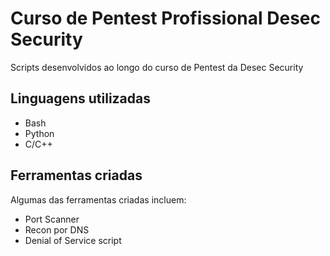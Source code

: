 # Curso de Pentest Profissional Desec Security
Scripts desenvolvidos ao longo do curso de Pentest da Desec Security

## Linguagens utilizadas
- Bash
- Python
- C/C++

## Ferramentas criadas
Algumas das ferramentas criadas incluem:
- Port Scanner
- Recon por DNS
- Denial of Service script
